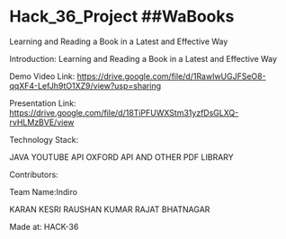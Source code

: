 # Hack_36_Project ##WaBooks
Learning and Reading a Book in a Latest and Effective Way

Introduction:
Learning and Reading a Book in a Latest and Effective Way

Demo Video Link:
https://drive.google.com/file/d/1RawIwUGJFSeO8-qqXF4-LefJh9tO1XZ9/view?usp=sharing

Presentation Link:
https://drive.google.com/file/d/18TiPFUWXStm31yzfDsGLXQ-rvHLMzBVE/view

Technology Stack:
  
  JAVA
  YOUTUBE API
  OXFORD API
  AND OTHER PDF LIBRARY  

Contributors:

Team Name:Indiro

  KARAN KESRI
  RAUSHAN KUMAR
  RAJAT BHATNAGAR

Made at: HACK-36



